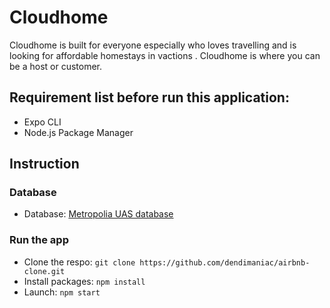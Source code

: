 # Cloudhome 
Cloudhome is built for everyone especially who loves travelling and is looking for affordable homestays in vactions . Cloudhome is where you can be a host or customer. 

## Requirement list before run this application:
* Expo CLI
* Node.js Package Manager

## Instruction

### Database
* Database: [Metropolia UAS database](http://media.mw.metropolia.fi/wbma/docs/#api-Rating-GetFileRatings)

### Run the app
* Clone the respo: `git clone https://github.com/dendimaniac/airbnb-clone.git`
* Install packages: `npm install`
* Launch: `npm start`
